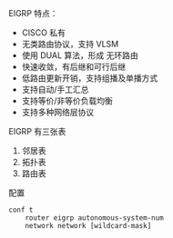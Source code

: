 EIGRP 特点：

- CISCO 私有
- 无类路由协议，支持 VLSM
- 使用 DUAL 算法，形成 无环路由
- 快速收敛，有后继和可行后继
- 低路由更新开销，支持组播及单播方式
- 支持自动/手工汇总
- 支持等价/非等价负载均衡
- 支持多种网络层协议



EIGRP 有三张表

1. 邻居表
2. 拓扑表
3. 路由表



配置

```
conf t
	router eigrp autonomous-system-num
	network network [wildcard-mask]
	
```

